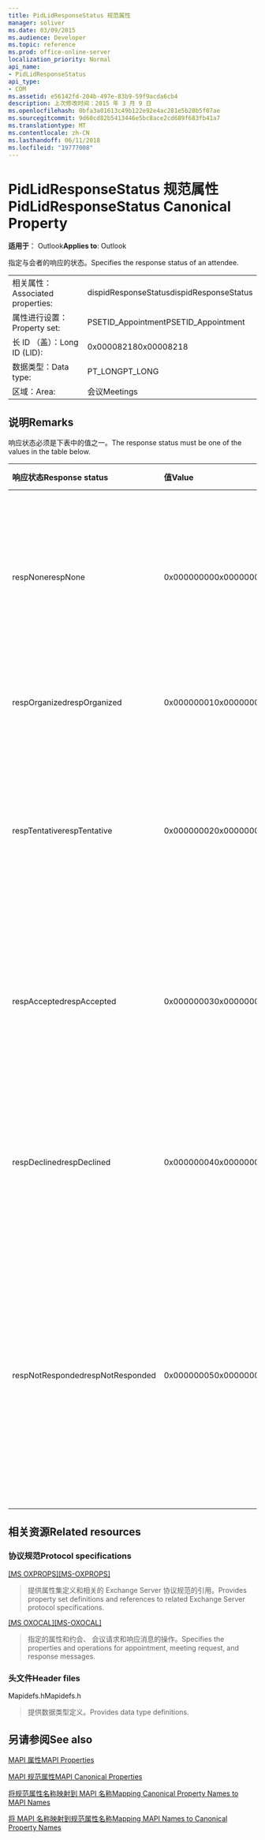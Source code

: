 ```yaml
---
title: PidLidResponseStatus 规范属性
manager: soliver
ms.date: 03/09/2015
ms.audience: Developer
ms.topic: reference
ms.prod: office-online-server
localization_priority: Normal
api_name:
- PidLidResponseStatus
api_type:
- COM
ms.assetid: e56142fd-204b-497e-83b9-59f9acda6cb4
description: 上次修改时间：2015 年 3 月 9 日
ms.openlocfilehash: 0bfa3a01613c49b122e92e4ac281e5b20b5f07ae
ms.sourcegitcommit: 9d60cd82b5413446e5bc8ace2cd689f683fb41a7
ms.translationtype: MT
ms.contentlocale: zh-CN
ms.lasthandoff: 06/11/2018
ms.locfileid: "19777008"
---
```

# <a name="pidlidresponsestatus-canonical-property"></a><span data-ttu-id="c6b7b-103">PidLidResponseStatus 规范属性</span><span class="sxs-lookup"><span data-stu-id="c6b7b-103">PidLidResponseStatus Canonical Property</span></span>

  
  
<span data-ttu-id="c6b7b-104">**适用于**： Outlook</span><span class="sxs-lookup"><span data-stu-id="c6b7b-104">**Applies to**: Outlook</span></span> 
  
<span data-ttu-id="c6b7b-105">指定与会者的响应的状态。</span><span class="sxs-lookup"><span data-stu-id="c6b7b-105">Specifies the response status of an attendee.</span></span>
  
|||
|:-----|:-----|
|<span data-ttu-id="c6b7b-106">相关属性：</span><span class="sxs-lookup"><span data-stu-id="c6b7b-106">Associated properties:</span></span>  <br/> |<span data-ttu-id="c6b7b-107">dispidResponseStatus</span><span class="sxs-lookup"><span data-stu-id="c6b7b-107">dispidResponseStatus</span></span>  <br/> |
|<span data-ttu-id="c6b7b-108">属性进行设置：</span><span class="sxs-lookup"><span data-stu-id="c6b7b-108">Property set:</span></span>  <br/> |<span data-ttu-id="c6b7b-109">PSETID_Appointment</span><span class="sxs-lookup"><span data-stu-id="c6b7b-109">PSETID_Appointment</span></span>  <br/> |
|<span data-ttu-id="c6b7b-110">长 ID （盖）：</span><span class="sxs-lookup"><span data-stu-id="c6b7b-110">Long ID (LID):</span></span>  <br/> |<span data-ttu-id="c6b7b-111">0x00008218</span><span class="sxs-lookup"><span data-stu-id="c6b7b-111">0x00008218</span></span>  <br/> |
|<span data-ttu-id="c6b7b-112">数据类型：</span><span class="sxs-lookup"><span data-stu-id="c6b7b-112">Data type:</span></span>  <br/> |<span data-ttu-id="c6b7b-113">PT_LONG</span><span class="sxs-lookup"><span data-stu-id="c6b7b-113">PT_LONG</span></span>  <br/> |
|<span data-ttu-id="c6b7b-114">区域：</span><span class="sxs-lookup"><span data-stu-id="c6b7b-114">Area:</span></span>  <br/> |<span data-ttu-id="c6b7b-115">会议</span><span class="sxs-lookup"><span data-stu-id="c6b7b-115">Meetings</span></span>  <br/> |
   
## <a name="remarks"></a><span data-ttu-id="c6b7b-116">说明</span><span class="sxs-lookup"><span data-stu-id="c6b7b-116">Remarks</span></span>

<span data-ttu-id="c6b7b-117">响应状态必须是下表中的值之一。</span><span class="sxs-lookup"><span data-stu-id="c6b7b-117">The response status must be one of the values in the table below.</span></span>
  
|<span data-ttu-id="c6b7b-118">**响应状态**</span><span class="sxs-lookup"><span data-stu-id="c6b7b-118">**Response status**</span></span>|<span data-ttu-id="c6b7b-119">**值**</span><span class="sxs-lookup"><span data-stu-id="c6b7b-119">**Value**</span></span>|<span data-ttu-id="c6b7b-120">**说明**</span><span class="sxs-lookup"><span data-stu-id="c6b7b-120">**Description**</span></span>|
|:-----|:-----|:-----|
|<span data-ttu-id="c6b7b-121">respNone</span><span class="sxs-lookup"><span data-stu-id="c6b7b-121">respNone</span></span>  <br/> |<span data-ttu-id="c6b7b-122">0x00000000</span><span class="sxs-lookup"><span data-stu-id="c6b7b-122">0x00000000</span></span>  <br/> |<span data-ttu-id="c6b7b-123">没有响应，则需要此对象。</span><span class="sxs-lookup"><span data-stu-id="c6b7b-123">No response is required for this object.</span></span> <span data-ttu-id="c6b7b-124">这是约会对象和会议响应对象的情况。</span><span class="sxs-lookup"><span data-stu-id="c6b7b-124">This is the case for appointment objects and meeting response objects.</span></span>  <br/> |
|<span data-ttu-id="c6b7b-125">respOrganized</span><span class="sxs-lookup"><span data-stu-id="c6b7b-125">respOrganized</span></span>  <br/> |<span data-ttu-id="c6b7b-126">0x00000001</span><span class="sxs-lookup"><span data-stu-id="c6b7b-126">0x00000001</span></span>  <br/> |<span data-ttu-id="c6b7b-127">此会议所属的组织者。</span><span class="sxs-lookup"><span data-stu-id="c6b7b-127">This meeting belongs to the organizer.</span></span>  <br/> |
|<span data-ttu-id="c6b7b-128">respTentative</span><span class="sxs-lookup"><span data-stu-id="c6b7b-128">respTentative</span></span>  <br/> |<span data-ttu-id="c6b7b-129">0x00000002</span><span class="sxs-lookup"><span data-stu-id="c6b7b-129">0x00000002</span></span>  <br/> |<span data-ttu-id="c6b7b-130">在与会者的会议此值指示与会者已暂时接受会议请求。</span><span class="sxs-lookup"><span data-stu-id="c6b7b-130">This value on the attendee's meeting indicates that the attendee has tentatively accepted the meeting request.</span></span>  <br/> |
|<span data-ttu-id="c6b7b-131">respAccepted</span><span class="sxs-lookup"><span data-stu-id="c6b7b-131">respAccepted</span></span>  <br/> |<span data-ttu-id="c6b7b-132">0x00000003</span><span class="sxs-lookup"><span data-stu-id="c6b7b-132">0x00000003</span></span>  <br/> |<span data-ttu-id="c6b7b-133">与会者的会议 t 上此值指示参与者已接受会议请求。</span><span class="sxs-lookup"><span data-stu-id="c6b7b-133">This value on the attendee's meeting t indicates that the attendee has accepted the meeting request.</span></span>  <br/> |
|<span data-ttu-id="c6b7b-134">respDeclined</span><span class="sxs-lookup"><span data-stu-id="c6b7b-134">respDeclined</span></span>  <br/> |<span data-ttu-id="c6b7b-135">0x00000004</span><span class="sxs-lookup"><span data-stu-id="c6b7b-135">0x00000004</span></span>  <br/> |<span data-ttu-id="c6b7b-136">在与会者的会议此值指示参与者已拒绝会议请求。</span><span class="sxs-lookup"><span data-stu-id="c6b7b-136">This value on the attendee's meeting indicates that the attendee has declined the meeting request.</span></span>  <br/> |
|<span data-ttu-id="c6b7b-137">respNotResponded</span><span class="sxs-lookup"><span data-stu-id="c6b7b-137">respNotResponded</span></span>  <br/> |<span data-ttu-id="c6b7b-138">0x00000005</span><span class="sxs-lookup"><span data-stu-id="c6b7b-138">0x00000005</span></span>  <br/> |<span data-ttu-id="c6b7b-139">在与会者的会议此值指示参与者尚未响应。</span><span class="sxs-lookup"><span data-stu-id="c6b7b-139">This value on the attendee's meeting indicates the attendee has not yet responded.</span></span> <span data-ttu-id="c6b7b-140">此值是在会议请求、 会议更新和会议取消。</span><span class="sxs-lookup"><span data-stu-id="c6b7b-140">This value is on the meeting request, meeting update, and meeting cancelation.</span></span>  <br/> |
   
## <a name="related-resources"></a><span data-ttu-id="c6b7b-141">相关资源</span><span class="sxs-lookup"><span data-stu-id="c6b7b-141">Related resources</span></span>

### <a name="protocol-specifications"></a><span data-ttu-id="c6b7b-142">协议规范</span><span class="sxs-lookup"><span data-stu-id="c6b7b-142">Protocol specifications</span></span>

<span data-ttu-id="c6b7b-143">[[MS OXPROPS]](http://msdn.microsoft.com/library/f6ab1613-aefe-447d-a49c-18217230b148%28Office.15%29.aspx)</span><span class="sxs-lookup"><span data-stu-id="c6b7b-143">[[MS-OXPROPS]](http://msdn.microsoft.com/library/f6ab1613-aefe-447d-a49c-18217230b148%28Office.15%29.aspx)</span></span>
  
> <span data-ttu-id="c6b7b-144">提供属性集定义和相关的 Exchange Server 协议规范的引用。</span><span class="sxs-lookup"><span data-stu-id="c6b7b-144">Provides property set definitions and references to related Exchange Server protocol specifications.</span></span>
    
<span data-ttu-id="c6b7b-145">[[MS OXOCAL]](http://msdn.microsoft.com/library/09861fde-c8e4-4028-9346-e7c214cfdba1%28Office.15%29.aspx)</span><span class="sxs-lookup"><span data-stu-id="c6b7b-145">[[MS-OXOCAL]](http://msdn.microsoft.com/library/09861fde-c8e4-4028-9346-e7c214cfdba1%28Office.15%29.aspx)</span></span>
  
> <span data-ttu-id="c6b7b-146">指定的属性和约会、 会议请求和响应消息的操作。</span><span class="sxs-lookup"><span data-stu-id="c6b7b-146">Specifies the properties and operations for appointment, meeting request, and response messages.</span></span>
    
### <a name="header-files"></a><span data-ttu-id="c6b7b-147">头文件</span><span class="sxs-lookup"><span data-stu-id="c6b7b-147">Header files</span></span>

<span data-ttu-id="c6b7b-148">Mapidefs.h</span><span class="sxs-lookup"><span data-stu-id="c6b7b-148">Mapidefs.h</span></span>
  
> <span data-ttu-id="c6b7b-149">提供数据类型定义。</span><span class="sxs-lookup"><span data-stu-id="c6b7b-149">Provides data type definitions.</span></span>
    
## <a name="see-also"></a><span data-ttu-id="c6b7b-150">另请参阅</span><span class="sxs-lookup"><span data-stu-id="c6b7b-150">See also</span></span>



[<span data-ttu-id="c6b7b-151">MAPI 属性</span><span class="sxs-lookup"><span data-stu-id="c6b7b-151">MAPI Properties</span></span>](mapi-properties.md)
  
[<span data-ttu-id="c6b7b-152">MAPI 规范属性</span><span class="sxs-lookup"><span data-stu-id="c6b7b-152">MAPI Canonical Properties</span></span>](mapi-canonical-properties.md)
  
[<span data-ttu-id="c6b7b-153">将规范属性名称映射到 MAPI 名称</span><span class="sxs-lookup"><span data-stu-id="c6b7b-153">Mapping Canonical Property Names to MAPI Names</span></span>](mapping-canonical-property-names-to-mapi-names.md)
  
[<span data-ttu-id="c6b7b-154">将 MAPI 名称映射到规范属性名称</span><span class="sxs-lookup"><span data-stu-id="c6b7b-154">Mapping MAPI Names to Canonical Property Names</span></span>](mapping-mapi-names-to-canonical-property-names.md)

